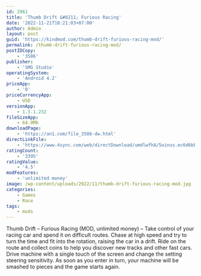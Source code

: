 ```yaml
---
id: 2961
title: 'Thumb Drift &#8211; Furious Racing'
date: '2022-11-21T18:21:03+07:00'
author: Admin
layout: post
guid: 'https://kindmod.com/thumb-drift-furious-racing-mod/'
permalink: /thumb-drift-furious-racing-mod/
postIDCopy:
    - '3586'
publisher:
    - 'SMG Studio'
operatingSystem:
    - 'Android 4.2'
priceApp:
    - '0'
priceCurrencyApp:
    - USD
versionApp:
    - 1.3.1.232
fileSizeApp:
    - 64.0Mb
downloadPage:
    - 'https://an1.com/file_3586-dw.html'
directLinkFile:
    - 'https://www.4sync.com/web/directDownload/umdlwfhA/5oinus.ec6d6bb6acb2da67c1d3ecd663e392ba'
ratingCount:
    - '3395'
ratingValue:
    - '4.5'
modFeatures:
    - 'unlimited money'
image: /wp-content/uploads/2022/11/thumb-drift-furious-racing-mod.jpg
categories:
    - Games
    - Race
tags:
    - mods
---
```


Thumb Drift – Furious Racing (MOD, unlimited money) – Take control of your racing car and spend it on difficult routes. Chase at high speed and try to turn the time and fit into the rotation, raising the car in a drift. Ride on the route and collect coins to help you discover new tracks and other fast cars. Drive machine with a single touch of the screen and change the setting steering sensitivity. As soon as you enter in turn, your machine will be smashed to pieces and the game starts again.